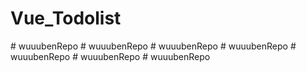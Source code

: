 # Vue_Todolist
#   w u u u b e n R e p o  
 #   w u u u b e n R e p o  
 #   w u u u b e n R e p o  
 #   w u u u b e n R e p o  
 #   w u u u b e n R e p o  
 #   w u u u b e n R e p o  
 #   w u u u b e n R e p o  
 
